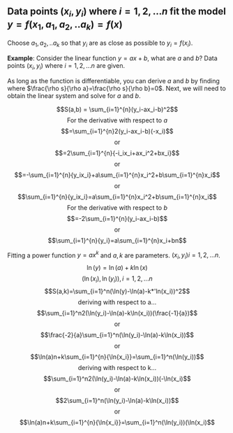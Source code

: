 ## Data points $(x_i,y_i) \text{ where } i = 1,2,...n$ fit the model $y=f(x_1,a_1,a_2,..a_k)=f(x)$

Choose $a_1,a_2,..a_k$ so that $y_i$ are as close as possible to $y_i=f(x_i)$.

**Example**:
Consider the linear function $y=ax+b$, what are $a$ and $b$? Data points $(x_i,y_i) \text{ where }i=1,2,...n$ are given.

As long as the function is differentiable, you can derive $a$ and $b$ by finding where $\frac{\rho s}{\rho a}=\frac{\rho s}{\rho b}=0$. Next, we will need to obtain the linear system and solve for $a$ and $b$.

$$S(a,b) = \sum_{i=1}^{n}(y_i-ax_i-b)^2$$
$$\text{For the derivative with respect to }a$$
$$=\sum_{i=1}^{n}2(y_i-ax_i-b)(-x_i)$$
$$\text{or}$$
$$=2\sum_{i=1}^{n}{-i_ix_i+ax_i^2+bx_i}$$
$$\text{or}$$
$$=-\sum_{i=1}^{n}{y_ix_i}+a\sum_{i=1}^{n}x_i^2+b\sum_{i=1}^{n}x_i$$
$$\text{or}$$
$$\sum_{i=1}^{n}{y_ix_i}=a\sum_{i=1}^{n}x_i^2+b\sum_{i=1}^{n}x_i$$
$$\text{For the derivative with respect to }b$$
$$=-2\sum_{i=1}^{n}(y_i-ax_i-b)$$
$$\text{or}$$
$$\sum_{i=1}^{n}{y_i}=a\sum_{i=1}^{n}x_i+bn$$

Fitting a power function $y=ax^k$ and $a, k$ are parameters.
$(x_i,y_i) i=1,2,...n$.
$$\ln(y)=\ln(a)+k\ln(x)$$
$$(\ln(x_i),\ln(y_i)), i =1,2,...n$$
$$S(a,k)=\sum_{i=1}^n(\ln(y)-\ln(a)-k*'ln(x_i))^2$$
$$\text{deriving with respect to a...}$$
$$\sum_{i=1}^n2(\ln(y_i)-\ln(a)-k\ln(x_i))(\frac{-1}{a})$$
$$\text{or}$$
$$\frac{-2}{a}\sum_{i=1}^n(\ln(y_i)-\ln(a)-k\ln(x_i))$$
$$\text{or}$$
$$\ln(a)n+k\sum_{i=1}^{n}{\ln{x_i}}=\sum_{i=1}^n(\ln(y_i))$$
$$\text{deriving with respect to k...}$$
$$\sum_{i=1}^n2(\ln(y_i)-\ln(a)-k\ln(x_i))(-\ln(x_i)$$
$$\text{or}$$
$$2\sum_{i=1}^n(\ln(y_i)-\ln(a)-k\ln(x_i))$$
$$\text{or}$$
$$\ln(a)n+k\sum_{i=1}^{n}{\ln{x_i}}=\sum_{i=1}^n(\ln(y_i))(\ln(x_i)$$